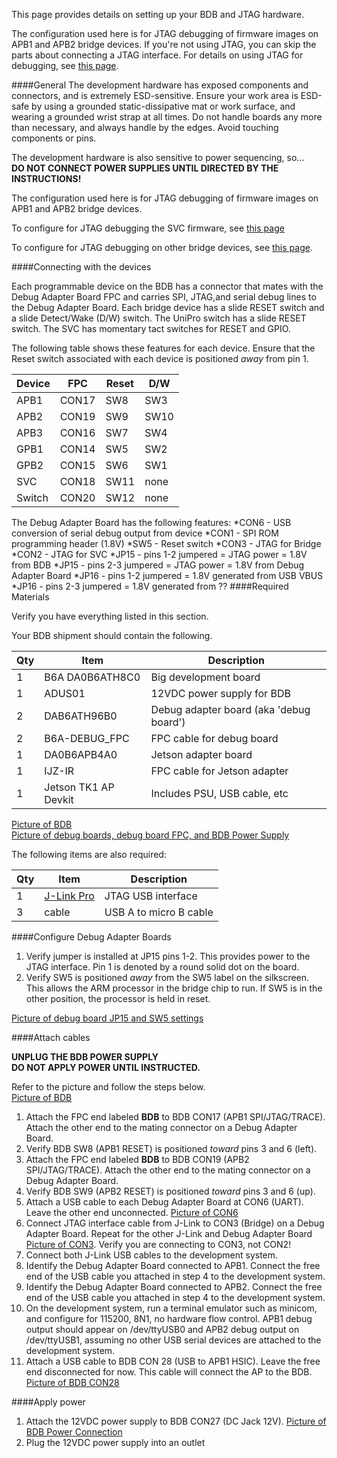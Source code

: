 This page provides details on setting up your BDB and JTAG hardware. 

The configuration used here is for JTAG debugging of firmware images on APB1 and APB2 bridge devices.   If you're not using JTAG, you can skip the parts about connecting a JTAG interface. For details on using JTAG for debugging, see [this page](Debugging).

####General
The development hardware has exposed components and connectors, and is extremely ESD-sensitive. Ensure your work area is ESD-safe by using a grounded static-dissipative mat or work surface, and wearing a grounded wrist strap at all times. Do not handle boards any more than necessary, and always handle by the edges. Avoid touching components or pins.

The development hardware is also sensitive to power sequencing, so...   
**DO NOT CONNECT POWER SUPPLIES UNTIL DIRECTED BY THE INSTRUCTIONS!**

The configuration used here is for JTAG debugging of firmware images on APB1 and APB2 bridge devices.  

To configure for JTAG debugging the SVC firmware, see [this page](Debugging#how-to-debug-svc-firmware-using-jtag)

To configure for JTAG debugging on other bridge devices, see [this page](Debugging#how-to-debug-apgp-bridge-firmware-using-jtag).

####Connecting with the devices

Each programmable device on the BDB has a connector that mates with the Debug Adapter Board FPC and carries SPI, JTAG,and serial debug lines to the Debug Adapter Board. Each bridge device has a slide RESET switch and a slide Detect/Wake (D/W) switch. The UniPro switch has a slide RESET switch. The SVC has momentary tact switches for RESET and GPIO.

The following table shows these features for each device. Ensure that the Reset switch associated with each device is positioned *away* from pin 1.

Device| FPC    | Reset | D/W 
------|--------|-------|-----
APB1  | CON17  | SW8   | SW3
APB2  | CON19  | SW9   | SW10
APB3  | CON16  | SW7   | SW4
GPB1  | CON14  | SW5   | SW2
GPB2  | CON15  | SW6   | SW1
SVC   | CON18  | SW11  | none
Switch| CON20  | SW12  | none


The Debug Adapter Board has the following features:
*CON6 - USB conversion of serial debug output from device
*CON1 - SPI ROM programming header (1.8V)
*SW5  - Reset switch
*CON3 - JTAG for Bridge
*CON2 - JTAG for SVC
*JP15 - pins 1-2 jumpered = JTAG power = 1.8V from BDB
*JP15 - pins 2-3 jumpered = JTAG power = 1.8V from Debug Adapter Board
*JP16 - pins 1-2 jumpered = 1.8V generated from USB VBUS
*JP16 - pins 2-3 jumpered = 1.8V generated from ??
####Required Materials

Verify you have everything listed in this section.

Your BDB shipment should contain the following.

Qty | Item | Description
----|------|-------------
1 | B6A DA0B6ATH8C0 | Big development board
1 | ADUS01 | 12VDC power supply for BDB
2 | DAB6ATH96B0 | Debug adapter board (aka 'debug board')
2 | B6A-DEBUG_FPC | FPC cable for debug board
1 | DA0B6APB4A0 | Jetson adapter board
1 | IJZ-IR | FPC cable for Jetson adapter
1 | Jetson TK1 AP Devkit | Includes PSU, USB cable, etc

[Picture of BDB](images/BDB2A.jpg)  
[Picture of debug boards, debug board FPC, and BDB Power Supply](images/BDB1B-Accessories.png)  

The following items are also required:  

Qty | Item | Description
----|------|-------------
1   | [J-Link Pro](http://www.segger.com/jlink-pro.html) | JTAG USB interface
3   | cable | USB A to micro B cable
 
####Configure Debug Adapter Boards

1. Verify jumper is installed at JP15 pins 1-2. This provides power to the JTAG interface. Pin 1 is denoted by a round solid dot on the board.
2. Verify SW5 is positioned *away* from the SW5 label on the silkscreen. This allows the ARM processor in the bridge chip to run. If SW5 is in the other position, the processor is held in reset.

[Picture of debug board JP15 and SW5 settings](images/Debug-Adapter-Board-Rev-B-Setup.png)

####Attach cables

**UNPLUG THE BDB POWER SUPPLY**  
**DO NOT APPLY POWER UNTIL INSTRUCTED.**  

Refer to the picture and follow the steps below.  
[Picture of BDB](images/BDB2A.jpg)

1. Attach the FPC end labeled **BDB** to BDB CON17 (APB1 SPI/JTAG/TRACE). Attach the other end to the mating connector on a Debug Adapter Board. 
2. Verify BDB SW8 (APB1 RESET) is positioned *toward* pins 3 and 6 (left).  
3. Attach the FPC end labeled **BDB** to BDB CON19 (APB2 SPI/JTAG/TRACE). Attach the other end to the mating connector on a Debug Adapter Board. 
4. Verify BDB SW9 (APB2 RESET) is positioned *toward* pins 3 and 6 (up).  
5. Attach a USB cable to each Debug Adapter Board at CON6 (UART). Leave the other end unconnected. [Picture of CON6](images/Debug-Adapter-Board-Rev-B-Connections.png)  
6. Connect JTAG interface cable from J-Link to CON3 (Bridge) on a Debug Adapter Board. Repeat for the other J-Link and Debug Adapter Board [Picture of CON3](images/Debug-Adapter-Board-Rev-B-Connections.png). Verify you are connecting to CON3, not CON2!   
6. Connect both J-Link USB cables to the development system. 
7. Identify the Debug Adapter Board connected to APB1. Connect the free end of the USB cable you attached in step 4 to the development system.
8. Identify the Debug Adapter Board connected to APB2. Connect the free end of the USB cable you attached in step 4 to the development system.
9. On the development system, run a terminal emulator such as minicom, and configure for 115200, 8N1, no hardware flow control. APB1 debug output should appear on /dev/ttyUSB0 and APB2 debug output on /dev/ttyUSB1, assuming no other USB serial devices are attached to the development system.
10. Attach a USB cable to BDB CON 28 (USB to APB1 HSIC). Leave the free end disconnected for now. This cable will connect the AP to the BDB.  [Picture of BDB CON28](images/BDB1B-AP-USB.png)  

####Apply power
1. Attach the 12VDC power supply to BDB CON27 (DC Jack 12V). [Picture of BDB Power Connection](images/BDB1B-Power-Connection.png)  
2. Plug the 12VDC power supply into an outlet

